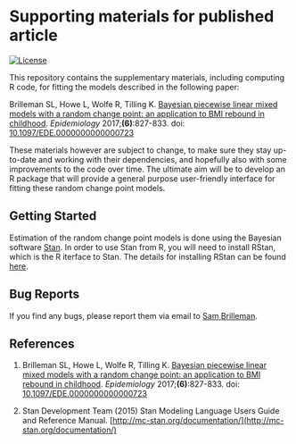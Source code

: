 # Supporting materials for published article
[![License](https://img.shields.io/badge/License-GPL%20%28%3E=%203%29-brightgreen.svg)](http://www.gnu.org/licenses/gpl-3.0.html)

This repository contains the supplementary materials, including computing R code, for fitting the models described in the following paper:

Brilleman SL, Howe L, Wolfe R, Tilling K. [Bayesian piecewise linear mixed models with a random change point: an application to BMI rebound in childhood](https://journals.lww.com/epidem/fulltext/2017/11000/Bayesian_Piecewise_Linear_Mixed_Models_With_a.10.aspx). *Epidemiology* 2017;**(6)**:827-833. doi: [10.1097/EDE.0000000000000723](https://doi.org/10.1097/EDE.0000000000000723)

These materials however are subject to change, to make sure they stay up-to-date and working with their dependencies, and hopefully also with some improvements to the code over time. The ultimate aim will be to develop an R package that will provide a general purpose user-friendly interface for fitting these random change point models. 

## Getting Started

Estimation of the random change point models is done using the Bayesian software [Stan](http://mc-stan.org). In order to use Stan from R, you will need to install RStan, which is the R iterface to Stan. The details for installing RStan can be found [here](https://github.com/stan-dev/rstan/wiki/RStan-Getting-Started).

## Bug Reports

If you find any bugs, please report them via email to [Sam Brilleman](mailto:sam.brilleman@monash.edu).

## References

1. Brilleman SL, Howe L, Wolfe R, Tilling K. [Bayesian piecewise linear mixed models with a random change point: an application to BMI rebound in childhood](https://journals.lww.com/epidem/fulltext/2017/11000/Bayesian_Piecewise_Linear_Mixed_Models_With_a.10.aspx). *Epidemiology* 2017;**(6)**:827-833. doi: [10.1097/EDE.0000000000000723](https://doi.org/10.1097/EDE.0000000000000723)

2. Stan Development Team (2015) Stan Modeling Language Users Guide and Reference Manual. [http://mc-stan.org/documentation/](http://mc-stan.org/documentation/)
